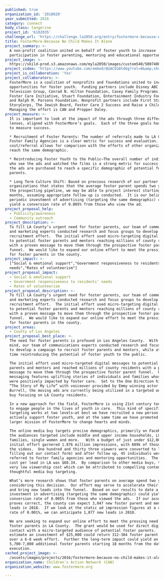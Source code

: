 ```yaml
---
published: true
organization_id: '2018020'
year_submitted: 2016
category: connect
body_class: tangerine
project_id: '6102035'
challenge_url: 'https://challenge.la2050.org/entry/fostermore-because-no-child-makes-it-alone'
title: FosterMore-Because No Child Makes It Alone
project_summary: >-
  A non-profit coalition united on behalf of foster youth to increase
  participation in foster parenting, mentoring and educational opportunities.
project_image: >-
  https://skild-prod.s3.amazonaws.com/myla2050/images/custom540/5007408255741-team91.png
project_video: 'https://www.youtube.com/embed/QGACEG8td6g?rel=0&amp;showinfo=0'
project_is_collaboration: 'Yes'
project_collaborators: >-
  FosterMore is a coalition of nonprofits and foundations united to increase
  opportunities for foster youth.  Funding partners include Disney ABC
  Television Group, Conrad N. Hilton Foundation, Casey Family Programs, Pritzker
  Foster Care Initiative, Stuart Foundation, Entertainment Industry Foundation
  and Ralph M. Parsons Foundation. Nonprofit partners include First Star,
  StoryCorps, The Jewish Board, Foster Care 2 Success and Raise a Child. 
  Managing the effort is CAN and Propper Daley.
project_measure: >-
  It is important to look at the impact of the ads through three different
  lenses, aligned with FosterMore’s goals.  Each of the three goals has a metric
  to measure success.

  * Recruitment of Foster Parents: The number of referrals made to LA County
  Foster Family Agencies is a clear metric for success and evaluation.  The
  cost/referral allows for comparison with the efforts of other organizations to
  reach the same demographic.

  * Reintroducing Foster Youth to the Public—The overall number of individuals
  who see the ads and watched the films is a strong metric for success because
  the ads are purchased to reach a specific demographic of potential foster
  parents.

  * Long Term Culture Shift: Based on previous research of our partner
  organizations that states that the average foster parent spends two years in
  the prospecting pipeline, we may be able to project interest starting in 18-24
  months, assuming appropriate follow up is conducted.  It is our belief that a
  periodic investment of advertising (targeting the same demographic) could
  yield a conversion rate of 0.005% from those who view the ad.
project_proposal_help:
  - Publicity/awareness
  - Community outreach
project_description: >-
  To fill LA County’s urgent need for foster parents, our team of communications
  and marketing experts conducted research and focus groups to develop an online
  recruitment effort.  The initial effort used micro-targeting digital messages
  to potential foster parents and mentors reaching millions of county residents
  with a proven message to move them through the prospective foster parent
  funnel.  We would like to expand our online effort to meet the pressing need
  for foster parents in the county.
project_impact: >-
  ["Social & emotional support","Government responsiveness to residents’
  needs","Rates of volunteerism"]
project_proposal_impact:
  - Social & emotional support
  - Government responsiveness to residents’ needs
  - Rates of volunteerism
project_proposal_description: >-
  To fill LA County’s urgent need for foster parents, our team of communications
  and marketing experts conducted research and focus groups to develop an online
  recruitment effort.  The initial effort used micro-targeting digital messages
  to potential foster parents and mentors reaching millions of county residents
  with a proven message to move them through the prospective foster parent
  funnel.  We would like to expand our online effort to meet the pressing need
  for foster parents in the county.
project_areas:
  - County of Los Angeles
project_proposal_best_place: >-
  The need for foster parents is profound in Los Angeles County.  With this in
  mind, our team of communications experts conducted research and focus groups
  to develop a campaign to recruit foster parents and mentors, while at the same
  time reintroducing the potential of foster youth to the public.  

  The initial effort used micro-targeted digital messages to potential foster
  parents and mentors and reached millions of county residents with a proven
  message to move them through the prospective foster parent funnel.  Our
  messaging features uplifting stories of individuals and families whose lives
  were positively impacted by foster care.  Set to the One Direction hit song
  “The Story of My Life” with voiceover provided by Emmy winning actor Ty
  Burrell, the moving ads are currently being utilized in a targeted online ad
  buy focusing on LA County residents.  

  In a new approach for the field, FosterMore is using 21st century techniques
  to engage people in the lives of youth in care.  This kind of specific
  targeting works at two levels—at best we have recruited a new person to
  actively support foster youth, and at the same time we have promoted the
  larger mission of FosterMore to change hearts and minds.  

  The online media buy targets precise demographics, primarily on Facebook and
  the audiences targeted include middle and upper income households, LGBT
  families, single women and more.   With a budget of just under $12,000 the
  initial effort garnered 1.876 million impressions, with 609k of those watching
  the videos.  One hundred and thirty three viewers were converted to leads (by
  filling out our contact form) and after follow up, 45 individuals were
  referred to foster family agencies and mentoring opportunities.  The overall
  cost per lead in LA was $68.34.  By comparison to other media buys, this is a
  very low viewership cost which can be attributed to compelling content and
  thoughtful media buy targeting. 

  What’s more research shows that foster parents on average spend two years
  considering this decision.  Our effort may serve to accelerate their decision
  and bring new leads into the funnel.  Based on our results to date a periodic
  investment in advertising (targeting the same demographic) could yield a
  conversion rate of 0.005% from those who viewed the ads.  If our assumption
  proves correct, the county can expect 3,047 new foster parent and mentoring
  leads in 2018.  If we look at the static ad impression figures at a conversion
  rate of 0.001%, we can anticipate 1,877 new leads in 2018. 

  We are seeking to expand our online effort to meet the pressing need for
  foster parents in LA County.  The grant would be used for direct digital
  contact with a micro-targeted audience of potential foster parents.  We
  estimate an investment of $25,000 could return 312-384 foster parent leads
  over a 6-8 week effort.  Further the long-term impact could yield an estimated
  5,700-7,000 additional foster parents starting 18 months from the date of
  execution.
cached_project_image: >-
  /assets/images/projects/2016/fostermore-because-no-child-makes-it-alone/skild-prod.s3.amazonaws.com/myla2050/images/custom540/5007408255741-team91.png
organization_name: Children's Action Network (CAN)
organization_website: www.fostermore.org

---
```

